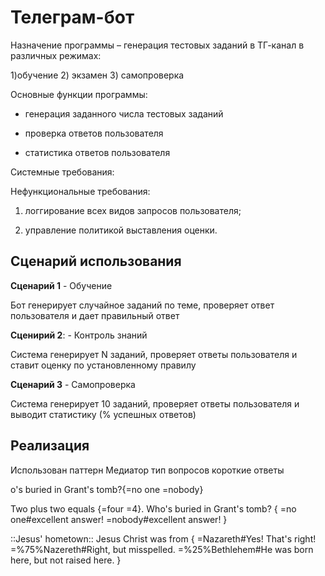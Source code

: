 # Телеграм-бот

Назначение программы – генерация тестовых заданий в ТГ-канал в различных режимах: 

1)обучение 
2) экзамен 
3) самопроверка

Основные функции программы:

- генерация заданного числа тестовых заданий

- проверка ответов пользователя

- статистика ответов пользователя

Системные требования: 

Нефункциональные требования:

1)	логгирование всех видов запросов пользователя;

2)	управление политикой выставления оценки.



## Сценарий использования

**Сценарий 1** - Обучение

Бот генерирует случайное заданий по теме, проверяет ответ пользователя и дает правильный ответ

**Сценирий 2**: - Контроль знаний

Система генерирует N заданий, проверяет ответы пользователя и ставит оценку по установленному правилу

**Сценарий 3** - Самопроверка

Система генерирует 10 заданий, проверяет ответы пользователя и выводит статистику (% успешных ответов)


## Реализация

Использован паттерн Медиатор
тип вопросов короткие ответы

o's buried in Grant's tomb?{=no one =nobody} 

Two plus two equals {=four =4}.  Who's buried in Grant's tomb? {   =no one#excellent answer! =nobody#excellent answer! } 

::Jesus' hometown:: Jesus Christ was from {  =Nazareth#Yes! That's right! =%75%Nazereth#Right, but misspelled.  =%25%Bethlehem#He was born here, but not raised here.  }
